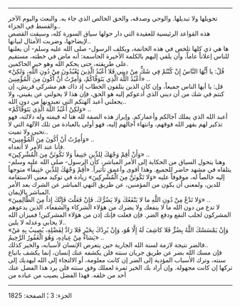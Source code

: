 ------------------------------------------------------------------------

تحويلها ولا تبديلها. والوحي وصدقه، والحق الخالص الذي جاء به. والبعث
واليوم الآخر والقسط في الجزاء..  
هذه القواعد الرئيسية للعقيدة التي دار حولها سياق السورة كله، وسيقت القصص
لإيضاحها، وضربت الأمثال لبيانها..  
ها هي ذي كلها تلخص في هذه الخاتمة، ويكلف الرسول- صلى الله عليه وسلم- أن
يعلنها للناس إعلاناً عاماً، وأن يلقي إليهم بالكلمة الأخيرة الحاسمة: أنه
ماض في خطته، مستقيم على طريقته، حتى يحكم الله وهو خير الحاكمين.  
«قُلْ: يا أَيُّهَا النَّاسُ إِنْ كُنْتُمْ فِي شَكٍّ مِنْ دِينِي فَلا أَعْبُدُ الَّذِينَ تَعْبُدُونَ مِنْ دُونِ
اللَّهِ، وَلكِنْ أَعْبُدُ اللَّهَ الَّذِي يَتَوَفَّاكُمْ، وَأُمِرْتُ أَنْ أَكُونَ مِنَ الْمُؤْمِنِينَ» ..  
قل: يا أيها الناس جميعاً، وإن كان الذين يتلقون الخطاب إذ ذاك هم مشركي
قريش، إن كنتم في شك من أن ديني الذي أدعوكم إليه هو الحق، فإن هذا لا
يحولني عن يقيني، ولا يجعلني أعبد آلهتكم التي تعبدونها من دون الله..  
«وَلكِنْ أَعْبُدُ اللَّهَ الَّذِي يَتَوَفَّاكُمْ» ..  
أعبد الله الذي يملك آجالكم وأعماركم. وإبراز هذه الصفة لله هنا له قيمته
وله دلالته، فهو تذكير لهم بقهر الله فوقهم، وانتهاء آجالهم إليه، فهو أولى
بالعبادة من تلك الآلهة التي لا تحيي ولا تميت..  
«وَأُمِرْتُ أَنْ أَكُونَ مِنَ الْمُؤْمِنِينَ» ..  
فأنا عند الأمر لا أتعداه.  
«وَأَنْ أَقِمْ وَجْهَكَ لِلدِّينِ حَنِيفاً وَلا تَكُونَنَّ مِنَ الْمُشْرِكِينَ» ..  
وهنا يتحول السياق من الحكاية إلى الأمر المباشر، كأن الرسول- صلى الله
عليه وسلم- يتلقاه في مشهد حاضر للجميع. وهذا أقوى وأعمق تأثيراً. «أَقِمْ وَجْهَكَ
لِلدِّينِ حَنِيفاً» متوجهاً إليه خالصاً له، موقوفاً عليه «وَلا تَكُونَنَّ مِنَ الْمُشْرِكِينَ»
زيادة في توكيد معنى الاستقامة للدين، ولمعنى أن يكون من المؤمنين، عن طريق
النهي المباشر عن الشرك بعد الأمر المباشر بالإيمان.  
«وَلا تَدْعُ مِنْ دُونِ اللَّهِ ما لا يَنْفَعُكَ وَلا يَضُرُّكَ. فَإِنْ فَعَلْتَ فَإِنَّكَ إِذاً مِنَ
الظَّالِمِينَ» ..  
لا تدع من دون الله ما لا ينفعك ولا يضرك من هؤلاء الشركاء والشفعاء، الذين
يدعوهم المشركون لجلب النفع ودفع الضر. فإن فعلت فإنك إذن من هؤلاء
المشركين! فميزان الله لا يحابي وعدله لا يلين..  
«وَإِنْ يَمْسَسْكَ اللَّهُ بِضُرٍّ فَلا كاشِفَ لَهُ إِلَّا هُوَ، وَإِنْ يُرِدْكَ بِخَيْرٍ فَلا رَادَّ لِفَضْلِهِ،
يُصِيبُ بِهِ مَنْ يَشاءُ مِنْ عِبادِهِ، وَهُوَ الْغَفُورُ الرَّحِيمُ» ..  
فالضر نتيجة لازمة لسنة الله الجارية حين يتعرض الإنسان لأسبابه، والخير
كذلك..  
فإن مسك الله بضر عن طريق جريان سنته فلن يكشفه عنك إنسان، إنما يكشف
باتباع سنته، وترك الأسباب المؤدية إلى الضر إن كانت معلومة، أو الالتجاء
إلى الله ليهديك إلى تركها إن كانت مجهولة. وإن أراد بك الخير ثمرة لعملك
وفق سنته فلن يرد هذا الفضل عنك أحد من خلقه. فهذا الفضل يصيب من عباده من

------------------------------------------------------------------------

الجزء: 3 ¦ الصفحة: 1825
